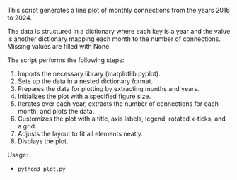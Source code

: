 This script generates a line plot of monthly connections from the years 2016 to 2024.

The data is structured in a dictionary where each key is a year and the value is another dictionary
mapping each month to the number of connections. Missing values are filled with None.

The script performs the following steps:
1. Imports the necessary library (matplotlib.pyplot).
2. Sets up the data in a nested dictionary format.
3. Prepares the data for plotting by extracting months and years.
4. Initializes the plot with a specified figure size.
5. Iterates over each year, extracts the number of connections for each month, and plots the data.
6. Customizes the plot with a title, axis labels, legend, rotated x-ticks, and a grid.
7. Adjusts the layout to fit all elements neatly.
8. Displays the plot.


Usage:
- `python3 plot.py`